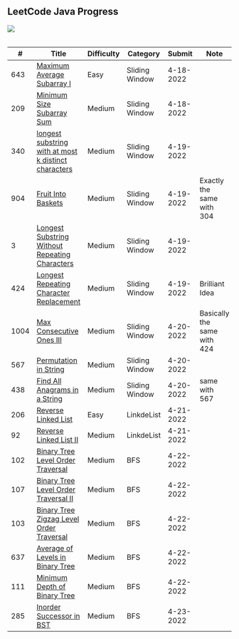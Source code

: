 ## LeetCode Java Progress
![](https://img.shields.io/badge/Submitted-16-green)<br>
<br>

| # | Title | Difficulty | Category | Submit | Note |
|---| ----- | ---------- | -------- | ------ | ---- |
|643|[Maximum Average Subarray I](https://leetcode.com/problems/maximum-average-subarray-i/)|Easy|Sliding Window|4-18-2022||
|209|[Minimum Size Subarray Sum](https://leetcode.com/problems/minimum-size-subarray-sum/)|Medium|Sliding Window|4-18-2022||
|340|[longest substring with at most k distinct characters](https://leetcode.com/problems/longest-substring-with-at-most-k-distinct-characters/)|Medium|Sliding Window|4-19-2022||
|904|[Fruit Into Baskets](https://leetcode.com/problems/fruit-into-baskets/)|Medium|Sliding Window|4-19-2022|Exactly the same with 304|
|3|[Longest Substring Without Repeating Characters](https://leetcode.com/problems/longest-substring-without-repeating-characters/)|Medium|Sliding Window|4-19-2022||
|424|[Longest Repeating Character Replacement](https://leetcode.com/problems/longest-repeating-character-replacement/)|Medium|Sliding Window|4-19-2022|Brilliant Idea|
|1004|[Max Consecutive Ones III](https://leetcode.com/problems/max-consecutive-ones-iii/)|Medium|Sliding Window|4-20-2022|Basically the same with 424|
|567|[Permutation in String](https://leetcode.com/problems/permutation-in-string/)|Medium|Sliding Window|4-20-2022||
|438|[Find All Anagrams in a String](https://leetcode.com/problems/find-all-anagrams-in-a-string/)|Medium|Sliding Window|4-20-2022|same with 567|
|206|[Reverse Linked List](https://leetcode.com/problems/reverse-linked-list/)|Easy|LinkdeList|4-21-2022||
|92|[Reverse Linked List II](https://leetcode.com/problems/reverse-linked-list-ii/)|Medium|LinkdeList|4-21-2022||
|102|[Binary Tree Level Order Traversal](https://leetcode.com/problems/binary-tree-level-order-traversal/)|Medium|BFS|4-22-2022||
|107|[Binary Tree Level Order Traversal II](https://leetcode.com/problems/binary-tree-level-order-traversal-ii/)|Medium|BFS|4-22-2022||
|103|[Binary Tree Zigzag Level Order Traversal](https://leetcode.com/problems/binary-tree-zigzag-level-order-traversal/)|Medium|BFS|4-22-2022||
|637|[Average of Levels in Binary Tree](https://leetcode.com/problems/average-of-levels-in-binary-tree/)|Medium|BFS|4-22-2022||
|111|[Minimum Depth of Binary Tree](https://leetcode.com/problems/minimum-depth-of-binary-tree/)|Medium|BFS|4-22-2022||
|285|[Inorder Successor in BST](https://leetcode.com/problems/inorder-successor-in-bst/)|Medium|BFS|4-23-2022||